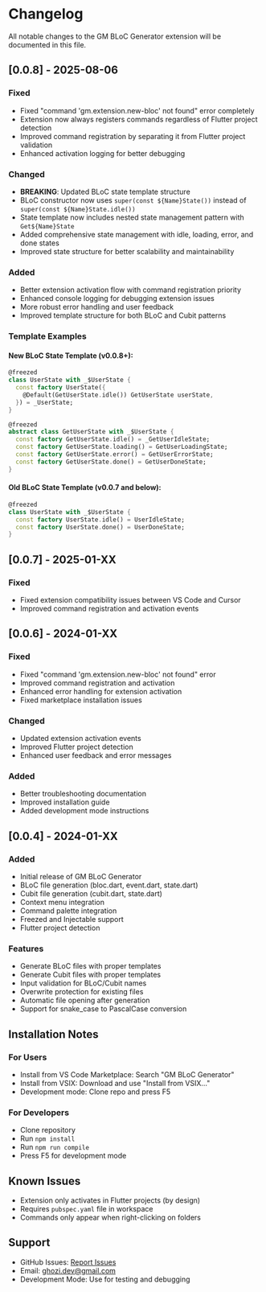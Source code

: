 # Changelog

All notable changes to the GM BLoC Generator extension will be documented in this file.

## [0.0.8] - 2025-08-06

### Fixed

- Fixed "command 'gm.extension.new-bloc' not found" error completely
- Extension now always registers commands regardless of Flutter project detection
- Improved command registration by separating it from Flutter project validation
- Enhanced activation logging for better debugging

### Changed

- **BREAKING**: Updated BLoC state template structure
- BLoC constructor now uses `super(const ${Name}State())` instead of `super(const ${Name}State.idle())`
- State template now includes nested state management pattern with `Get${Name}State`
- Added comprehensive state management with idle, loading, error, and done states
- Improved state structure for better scalability and maintainability

### Added

- Better extension activation flow with command registration priority
- Enhanced console logging for debugging extension issues
- More robust error handling and user feedback
- Improved template structure for both BLoC and Cubit patterns

### Template Examples

#### New BLoC State Template (v0.0.8+):

```dart
@freezed
class UserState with _$UserState {
  const factory UserState({
    @Default(GetUserState.idle()) GetUserState userState,
  }) = _UserState;
}

@freezed
abstract class GetUserState with _$UserState {
  const factory GetUserState.idle() = _GetUserIdleState;
  const factory GetUserState.loading() = GetUserLoadingState;
  const factory GetUserState.error() = GetUserErrorState;
  const factory GetUserState.done() = GetUserDoneState;
}
```

#### Old BLoC State Template (v0.0.7 and below):

```dart
@freezed
class UserState with _$UserState {
  const factory UserState.idle() = UserIdleState;
  const factory UserState.done() = UserDoneState;
}
```

## [0.0.7] - 2025-01-XX

### Fixed

- Fixed extension compatibility issues between VS Code and Cursor
- Improved command registration and activation events

## [0.0.6] - 2024-01-XX

### Fixed

- Fixed "command 'gm.extension.new-bloc' not found" error
- Improved command registration and activation
- Enhanced error handling for extension activation
- Fixed marketplace installation issues

### Changed

- Updated extension activation events
- Improved Flutter project detection
- Enhanced user feedback and error messages

### Added

- Better troubleshooting documentation
- Improved installation guide
- Added development mode instructions

## [0.0.4] - 2024-01-XX

### Added

- Initial release of GM BLoC Generator
- BLoC file generation (bloc.dart, event.dart, state.dart)
- Cubit file generation (cubit.dart, state.dart)
- Context menu integration
- Command palette integration
- Freezed and Injectable support
- Flutter project detection

### Features

- Generate BLoC files with proper templates
- Generate Cubit files with proper templates
- Input validation for BLoC/Cubit names
- Overwrite protection for existing files
- Automatic file opening after generation
- Support for snake_case to PascalCase conversion

## Installation Notes

### For Users

- Install from VS Code Marketplace: Search "GM BLoC Generator"
- Install from VSIX: Download and use "Install from VSIX..."
- Development mode: Clone repo and press F5

### For Developers

- Clone repository
- Run `npm install`
- Run `npm run compile`
- Press F5 for development mode

## Known Issues

- Extension only activates in Flutter projects (by design)
- Requires `pubspec.yaml` file in workspace
- Commands only appear when right-clicking on folders

## Support

- GitHub Issues: [Report Issues](https://github.com/ghozimahdi/vscode-flutter-bloc-generator/issues)
- Email: ghozi.dev@gmail.com
- Development Mode: Use for testing and debugging
